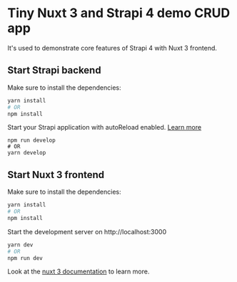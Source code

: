 # Tiny Nuxt 3 and Strapi 4 demo CRUD app

It's used to demonstrate core features of Strapi 4 with Nuxt 3 frontend.


## Start Strapi backend

Make sure to install the dependencies:

```bash
yarn install
# OR
npm install
```

Start your Strapi application with autoReload enabled. [Learn more](https://docs.strapi.io/developer-docs/latest/developer-resources/cli/CLI.html#strapi-develop)

```
npm run develop
# OR
yarn develop
```


## Start Nuxt 3 frontend

Make sure to install the dependencies:

```bash
yarn install
# OR
npm install
```

Start the development server on http://localhost:3000

```bash
yarn dev
# OR
npm run dev
```

Look at the [nuxt 3 documentation](https://v3.nuxtjs.org) to learn more.


